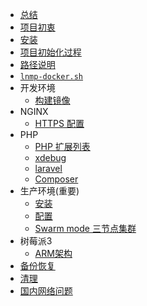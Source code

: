 * [总结](README.md)
* [项目初衷](why.md)
* [安装](install.md)
* [项目初始化过程](init.md)
* [路径说明](path.md)
* [`lnmp-docker.sh`](cli.md)
* 开发环境
  * [构建镜像](development.md)
* NGINX
  * [HTTPS 配置](nginx-with-https.md)
* PHP
  * [PHP 扩展列表](php.md)
  * [xdebug](xdebug.md)
  * [laravel](laravel.md)
  * [Composer](composer.md)
* 生产环境(重要)
  * [安装](production/install.md)
  * [配置](production/README.md)
  * [Swarm mode 三节点集群](production/swarm.md)
* 树莓派3
  * [ARM架构](arm.md)
* [备份恢复](backup.md)
* [清理](cleanup.md)
* [国内网络问题](cn.md)
